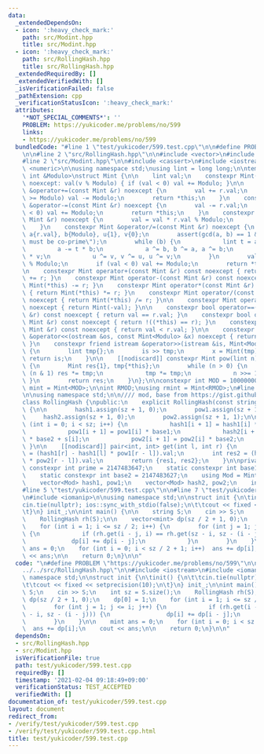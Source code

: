 ```yaml
---
data:
  _extendedDependsOn:
  - icon: ':heavy_check_mark:'
    path: src/Modint.hpp
    title: src/Modint.hpp
  - icon: ':heavy_check_mark:'
    path: src/RollingHash.hpp
    title: src/RollingHash.hpp
  _extendedRequiredBy: []
  _extendedVerifiedWith: []
  _isVerificationFailed: false
  _pathExtension: cpp
  _verificationStatusIcon: ':heavy_check_mark:'
  attributes:
    '*NOT_SPECIAL_COMMENTS*': ''
    PROBLEM: https://yukicoder.me/problems/no/599
    links:
    - https://yukicoder.me/problems/no/599
  bundledCode: "#line 1 \"test/yukicoder/599.test.cpp\"\n\n#define PROBLEM \"https://yukicoder.me/problems/no/599\"\
    \n\n#line 2 \"src/RollingHash.hpp\"\n\n#include <vector>\n#include <string>\n\n\
    #line 2 \"src/Modint.hpp\"\n\n#include <cassert>\n#include <iostream>\n#include\
    \ <numeric>\n\nusing namespace std;\nusing lint = long long;\n\ntemplate<const\
    \ int &Modulo>\nstruct Mint {\n\n    lint val;\n    constexpr Mint(lint v = 0)\
    \ noexcept: val(v % Modulo) { if (val < 0) val += Modulo; }\n\n    constexpr Mint\
    \ &operator+=(const Mint &r) noexcept {\n        val += r.val;\n        if (val\
    \ >= Modulo) val -= Modulo;\n        return *this;\n    }\n    constexpr Mint\
    \ &operator-=(const Mint &r) noexcept {\n        val -= r.val;\n        if (val\
    \ < 0) val += Modulo;\n        return *this;\n    }\n    constexpr Mint &operator*=(const\
    \ Mint &r) noexcept {\n        val = val * r.val % Modulo;\n        return *this;\n\
    \    }\n    constexpr Mint &operator/=(const Mint &r) noexcept {\n        lint\
    \ a{r.val}, b{Modulo}, u{1}, v{0};\n        assert(gcd(a, b) == 1 && \"a and b\
    \ must be co-prime\");\n        while (b) {\n            lint t = a / b;\n   \
    \         a -= t * b;\n            a ^= b, b ^= a, a ^= b;\n            u -= t\
    \ * v;\n            u ^= v, v ^= u, u ^= v;\n        }\n        val = val * u\
    \ % Modulo;\n        if (val < 0) val += Modulo;\n        return *this;\n    }\n\
    \n    constexpr Mint operator+(const Mint &r) const noexcept { return Mint(*this)\
    \ += r; }\n    constexpr Mint operator-(const Mint &r) const noexcept { return\
    \ Mint(*this) -= r; }\n    constexpr Mint operator*(const Mint &r) const noexcept\
    \ { return Mint(*this) *= r; }\n    constexpr Mint operator/(const Mint &r) const\
    \ noexcept { return Mint(*this) /= r; }\n\n    constexpr Mint operator-() const\
    \ noexcept { return Mint(-val); }\n\n    constexpr bool operator==(const Mint\
    \ &r) const noexcept { return val == r.val; }\n    constexpr bool operator!=(const\
    \ Mint &r) const noexcept { return !((*this) == r); }\n    constexpr bool operator<(const\
    \ Mint &r) const noexcept { return val < r.val; }\n\n    constexpr friend ostream\
    \ &operator<<(ostream &os, const Mint<Modulo> &x) noexcept { return os << x.val;\
    \ }\n    constexpr friend istream &operator>>(istream &is, Mint<Modulo> &x) noexcept\
    \ {\n        lint tmp{};\n        is >> tmp;\n        x = Mint(tmp);\n       \
    \ return is;\n    }\n\n    [[nodiscard]] constexpr Mint pow(lint n) const noexcept\
    \ {\n        Mint res{1}, tmp{*this};\n        while (n > 0) {\n            if\
    \ (n & 1) res *= tmp;\n            tmp *= tmp;\n            n >>= 1;\n       \
    \ }\n        return res;\n    }\n};\n\nconstexpr int MOD = 1000000007;\nusing\
    \ mint = Mint<MOD>;\n\nint RMOD;\nusing rmint = Mint<RMOD>;\n#line 7 \"src/RollingHash.hpp\"\
    \n\nusing namespace std;\n\n//// mod, base from https://gist.github.com/privet-kitty/295ac9202b7abb3039b493f8238bf40f\n\
    class RollingHash {\npublic:\n    explicit RollingHash(const string &s) : sz(s.size())\
    \ {\n\n        hash1.assign(sz + 1, 0);\n        pow1.assign(sz + 1, 1);\n   \
    \     hash2.assign(sz + 1, 0);\n        pow2.assign(sz + 1, 1);\n\n        for\
    \ (int i = 0; i < sz; i++) {\n            hash1[i + 1] = hash1[i] * base1 + s[i];\n\
    \            pow1[i + 1] = pow1[i] * base1;\n            hash2[i + 1] = hash2[i]\
    \ * base2 + s[i];\n            pow2[i + 1] = pow2[i] * base2;\n        }\n   \
    \ }\n\n    [[nodiscard]] pair<int, int> get(int l, int r) {\n        int res1\
    \ = (hash1[r] - hash1[l] * pow1[r - l]).val;\n        int res2 = (hash2[r] - hash2[l]\
    \ * pow2[r - l]).val;\n        return {res1, res2};\n    }\n\nprivate:\n    static\
    \ constexpr int prime = 2147483647;\n    static constexpr int base1 = 2147483634;\n\
    \    static constexpr int base2 = 2147483627;\n    using Mod = Mint<prime>;\n\n\
    \    vector<Mod> hash1, pow1;\n    vector<Mod> hash2, pow2;\n    int sz;\n};\n\
    #line 5 \"test/yukicoder/599.test.cpp\"\n\n#line 7 \"test/yukicoder/599.test.cpp\"\
    \n#include <iomanip>\n\nusing namespace std;\n\nstruct init {\n\tinit() {\n\t\t\
    cin.tie(nullptr); ios::sync_with_stdio(false);\n\t\tcout << fixed << setprecision(10);\n\
    \t}\n} init_;\n\nint main() {\n\n    string S;\n    cin >> S;\n    int sz = S.size();\n\
    \    RollingHash rh(S);\n\n    vector<mint> dp(sz / 2 + 1, 0);\n    dp[0] = 1;\n\
    \    for (int i = 1; i <= sz / 2; i++) {\n        for (int j = 1; j <= i; j++)\
    \ {\n            if (rh.get(i - j, i) == rh.get(sz - i, sz - (i - j))) {\n   \
    \             dp[i] += dp[i - j];\n            }\n        }\n    }\n\n    mint\
    \ ans = 0;\n    for (int i = 0; i < sz / 2 + 1; i++)  ans += dp[i];\n    cout\
    \ << ans;\n\n    return 0;\n}\n\n"
  code: "\n#define PROBLEM \"https://yukicoder.me/problems/no/599\"\n\n#include \"\
    ../../src/RollingHash.hpp\"\n\n#include <iostream>\n#include <iomanip>\n\nusing\
    \ namespace std;\n\nstruct init {\n\tinit() {\n\t\tcin.tie(nullptr); ios::sync_with_stdio(false);\n\
    \t\tcout << fixed << setprecision(10);\n\t}\n} init_;\n\nint main() {\n\n    string\
    \ S;\n    cin >> S;\n    int sz = S.size();\n    RollingHash rh(S);\n\n    vector<mint>\
    \ dp(sz / 2 + 1, 0);\n    dp[0] = 1;\n    for (int i = 1; i <= sz / 2; i++) {\n\
    \        for (int j = 1; j <= i; j++) {\n            if (rh.get(i - j, i) == rh.get(sz\
    \ - i, sz - (i - j))) {\n                dp[i] += dp[i - j];\n            }\n\
    \        }\n    }\n\n    mint ans = 0;\n    for (int i = 0; i < sz / 2 + 1; i++)\
    \  ans += dp[i];\n    cout << ans;\n\n    return 0;\n}\n\n"
  dependsOn:
  - src/RollingHash.hpp
  - src/Modint.hpp
  isVerificationFile: true
  path: test/yukicoder/599.test.cpp
  requiredBy: []
  timestamp: '2021-02-04 09:18:49+09:00'
  verificationStatus: TEST_ACCEPTED
  verifiedWith: []
documentation_of: test/yukicoder/599.test.cpp
layout: document
redirect_from:
- /verify/test/yukicoder/599.test.cpp
- /verify/test/yukicoder/599.test.cpp.html
title: test/yukicoder/599.test.cpp
---
```

